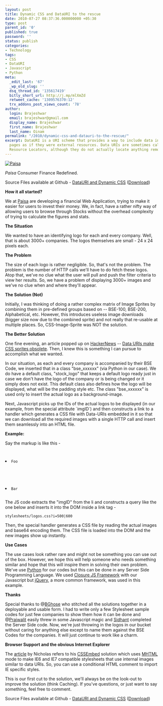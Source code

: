 ```yaml
---
layout: post
title: Dynamic CSS and DataURI to the rescue
date: 2010-07-27 08:37:36.000000000 +05:30
type: post
parent_id: '0'
published: true
password: ''
status: publish
categories:
- Technology
tags:
- CSS
- DataURI
- Javascript
- Python
meta:
  _edit_last: '67'
  _wp_old_slug: ''
  dsq_thread_id: '135617419'
  bitly_short_url: http://j.mp/mlXmZd
  retweet_cache: '1309576370:12'
  trx_addons_post_views_count: '78'
author:
  login: Brajeshwar
  email: brajeshwar@gmail.com
  display_name: Brajeshwar
  first_name: Brajeshwar
  last_name: Oinam
permalink: "/2010/dynamic-css-and-datauri-to-the-rescue/"
excerpt: DataURI is a URI scheme that provides a way to include data in-line in web
  pages as if they were external resources. Data URIs are sometimes called Uniform
  Resource Locators, although they do not actually locate anything remote.
---
```

<div class="figure"><a href="http://paisa.com/"><img src="/static/2010/07/paisa-com.png" alt="Paisa" /></a>
<p class="caption"><em class="title">Paisa</em> Consumer Finance Redefined.</p>
</div>
<p>Source Files available at Github - <a href="http://github.com/Brajeshwar/datauri-dynamic-css">DataURI and Dynamic CSS</a> (<a href="http://github.com/Brajeshwar/datauri-dynamic-css/archives/master">Download</a>)</p>
<p><strong>How it all started?</strong></p>
<p>We at <a href="http://paisa.com/">Paisa</a> are developing a financial Web Application, trying to make it easier for users to invest their money. We, in fact, have a rather nifty way of allowing users to browse through Stocks without the overhead complexity of trying to calculate the figures and stats.</p>
<p><strong>The Situation</strong></p>
<p>We wanted to have an identifying logo for each and every company. Well, that is about 3000+ companies. The logos themselves are small - 24 x 24 pixels each.</p>
<p><strong>The Problem</strong></p>
<p>The size of each logo is rather negligible. So, that's not the problem. The problem is the number of HTTP calls we'll have to do fetch these logos. Atop that, we've no clue what the user will pull and push the filter criteria to view her results. So, we have a problem of displaying 3000+ images and we've no clue when and where they'll appear.</p>
<p><strong>The Solution (Not)</strong></p>
<p>Initially, I was thinking of doing a rather complex matrix of Image Sprites by combining them in pre-defined groups based on -- BSE-100, BSE-200, Alphabetical, etc. However, this introduces useless image downloads (bigger size now due to the combined sprite) and not really that re-usable at multiple places. So, CSS-Image-Sprite was NOT the solution.</p>
<p><strong>The Better Solution</strong></p>
<p>One fine evening, an article popped up on <a href="http://news.ycombinator.com/">HackerNews</a> -- <a href="http://www.nczonline.net/blog/2010/07/06/data-uris-make-css-sprites-obsolete/">Data URIs make CSS sprites obsolete</a>. Then, I knew this is something I can pursue to accomplish what we wanted.</p>
<p>In our situation, as each and every company is accompanied by their BSE Code, we inserted that in a class "bse_xxxxxx" (via Python in our case). We do have a default class, "stock_logo" that keeps a default logo ready just in case we don't have the logo of the company or is being changed or it simply does not exist. This default class also defines how the logo will be displayed, what will be the padding style etc. The class "bse_xxxxxx" is used only to insert the actual logo as a background-image.</p>
<p>Next, Javascript picks up the IDs of the actual logos to be displayed (in our example, from the special attribute `imgID`) and then constructs a link to a handler which generates a CSS file with Data-URIs embedded in it so that we can download all the required images with a single HTTP call and insert them seamlessly into an HTML file.</p>
<p><strong>Example:</strong></p>
<p>Say the markup is like this -</p>
<p><code>
<li class="img img_500" imgid="500">Foo</li>
<p></code><br />
<code>
<li class="img img_600" imgid="600">Bar</li>
<p></code></p>
<p>The JS code extracts the "imgID" from the li and constructs a query like the one below and inserts it into the DOM inside a link tag -</p>
<p><code>stylesheets/logos.css?i=500|600</code></p>
<p>Then, the special handler generates a CSS file by reading the actual images and base64 encoding them. The CSS file is loaded into the DOM and the new images show up instantly.</p>
<p><strong>Use Cases</strong></p>
<p>The use cases look rather rare and might not be something you can use out of the box. However, we hope this will help someone who needs something similar and hope that this will inspire them in solving their own problem. We've use <a href="http://www.python.org/">Python</a> for our codes but this can be done in any Server Side Programming Language. We used <a href="http://code.google.com/closure/">Closure JS Framework</a> with our Javascript but <a href="http://jquery.com/">jQuery</a>, a more common framework, was used in this example.</p>
<p><strong>Thanks</strong></p>
<p>Special thanks to @<a href="http://twitter.com/ghoseb">BGhose</a> who stitched all the solutions together in a deployable and usable form. I had to write only a few Stylesheet sample codes for just few companies to show them how it can be done and @<a href="http://twitter.com/prajwalit">Prajwalit</a> easily threw in some Javascript magic and <a href="http://sidhantgodiwala.wordpress.com/">Sidhant</a> completed the Server Side code. Now, we're just throwing in the logos in our bucket without caring for anything else except to name them against the BSE Codes for the companies. It will just continue to work like a charm.</p>
<p><strong>Browser Support and the obvious Internet Explorer</strong></p>
<p>The <a href="http://www.nczonline.net/blog/2010/07/06/data-uris-make-css-sprites-obsolete/">article</a> by Nicholas refers to his <a href="http://github.com/nzakas/cssembed">CSSEmbed</a> solution which uses <a href="http://en.wikipedia.org/wiki/MHTML">MHTML</a> mode to make IE6 and IE7 compatible stylesheets that use internal images similar to data URIs. So, you can use a conditional HTML comment to import IE specific styles.</p>
<p>This is our first cut to the solution, we'll always be on the look-out to improve the solution (think Caching). If you've questions, or just want to say something, feel free to comment.</p>
<p>Source Files available at Github - <a href="http://github.com/Brajeshwar/datauri-dynamic-css">DataURI and Dynamic CSS</a> (<a href="http://github.com/Brajeshwar/datauri-dynamic-css/archives/master">Download</a>)</p>
